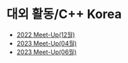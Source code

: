 # 대외 활동/C++ Korea

* [2022 Meet-Up(12월)](2022%20Meet-Up(12월).md)
* [2023 Meet-Up(04월)](2023%20Meet-Up(04월).md)
* [2023 Meet-Up(06월)](2023%20Meet-Up(06월).md)